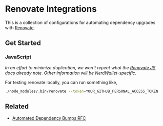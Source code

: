 # Renovate Integrations

This is a collection of configurations for automating dependency upgrades with [Renovate](https://github.com/renovatebot/renovate).

## Get Started

### JavaScript

_In an effort to minimize duplication, we won't repeat what the [Renovate JS docs](https://docs.renovatebot.com/javascript/) already note. Other
information will be NerdWallet-specific._

For testing renovate locally, you can run something like,

```sh
./node_modules/.bin/renovate --token=YOUR_GITHUB_PERSONAL_ACCESS_TOKEN
```

## Related
- [Automated Dependency Bumps RFC](https://docs.google.com/document/d/13lON_1DHZKOuL839nNzQqKvI91Bd9Z1fazt9ZdiCwz4/edit)


